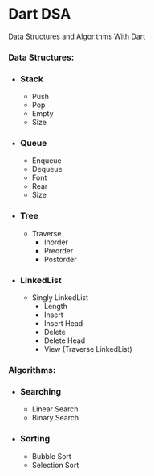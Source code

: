 # Dart DSA
Data Structures and Algorithms With Dart

### Data Structures:
- ### Stack
    - Push
    - Pop
    - Empty
    - Size
- ### Queue
    - Enqueue
    - Dequeue
    - Font
    - Rear
    - Size
- ### Tree
    - Traverse
        - Inorder
        - Preorder
        - Postorder
- ### LinkedList
    - Singly LinkedList
        - Length
        - Insert
        - Insert Head
        - Delete 
        - Delete Head
        - View (Traverse LinkedList)



### Algorithms:
- ### Searching
    - Linear Search
    - Binary Search
- ### Sorting 
    - Bubble Sort
    - Selection Sort